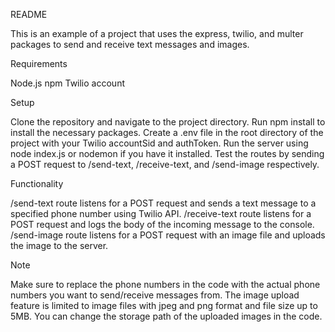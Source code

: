 README

This is an example of a project that uses the express, twilio, and multer packages to send and receive text messages and images.

Requirements

Node.js
npm
Twilio account

Setup

Clone the repository and navigate to the project directory.
Run npm install to install the necessary packages.
Create a .env file in the root directory of the project with your Twilio accountSid and authToken.
Run the server using node index.js or nodemon if you have it installed.
Test the routes by sending a POST request to /send-text, /receive-text, and /send-image respectively.

Functionality

/send-text route listens for a POST request and sends a text message to a specified phone number using Twilio API.
/receive-text route listens for a POST request and logs the body of the incoming message to the console.
/send-image route listens for a POST request with an image file and uploads the image to the server.

Note

Make sure to replace the phone numbers in the code with the actual phone numbers you want to send/receive messages from.
The image upload feature is limited to image files with jpeg and png format and file size up to 5MB.
You can change the storage path of the uploaded images in the code.